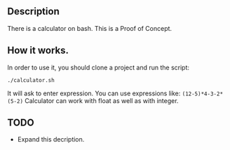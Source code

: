 ## Description

There is a calculator on bash. This is a Proof of Concept.

## How it works.

In order to use it, you should clone a project and run the script:

```
./calculator.sh
```

It will ask to enter expression. You can use expressions like: ```(12-5)*4-3-2*(5-2)```
Calculator can work with float as well as with integer.

## TODO

- Expand this decription.
